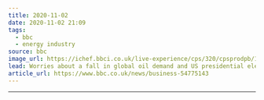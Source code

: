 ```yaml
---
title: 2020-11-02
date: 2020-11-02 21:09
tags: 
  - bbc
  - energy industry
source: bbc
image_url: https://ichef.bbci.co.uk/live-experience/cps/320/cpsprodpb/12FC7/production/_115176777_gettyimages-487829113.jpg
lead: Worries about a fall in global oil demand and US presidential election uncertainty have caused jitters.
article_url: https://www.bbc.co.uk/news/business-54775143
---
```


---
